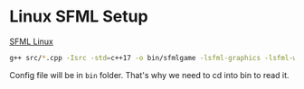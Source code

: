 # Linux SFML Setup

[SFML Linux](https://www.sfml-dev.org/tutorials/2.5/start-linux.php)

```sh
g++ src/*.cpp -Isrc -std=c++17 -o bin/sfmlgame -lsfml-graphics -lsfml-window -lsfml-system -lsfml-audio
```

Config file will be in `bin` folder. That's why we need to cd into bin to read it.

